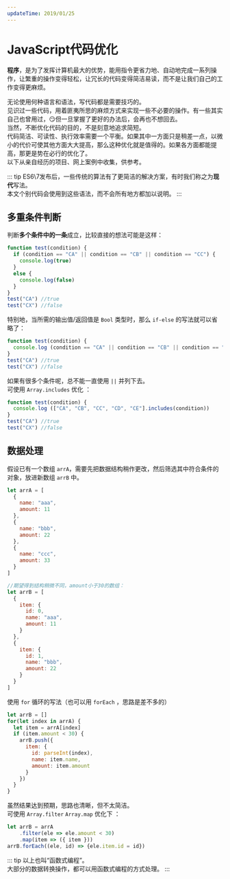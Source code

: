 ```yaml
---
updateTime: 2019/01/25
---
```


# JavaScript代码优化
**程序**，是为了发挥计算机最大的优势，能用指令更省力地、自动地完成一系列操作，让繁重的操作变得轻松，让冗长的代码变得简洁易读，而不是让我们自己的工作变得更麻烦。  
<!-- more -->
无论使用何种语言和语法，写代码都是需要技巧的。  
见识过一些代码，用着匪夷所思的麻烦方式来实现一些不必要的操作。有一些其实自己也曾用过，😏但一旦掌握了更好的办法后，会再也不想回去。  
当然，不断优化代码的目的，不是刻意地追求简短。  
代码简洁、可读性、执行效率需要一个平衡。如果其中一方面只是稍差一点，以微小的代价可使其他方面大大提高，那么这种优化就是值得的。如果各方面都能提高，那更是势在必行的优化了。  
以下从亲自经历的项目、网上案例中收集，供参考。

::: tip
ES6\7发布后，一些传统的算法有了更简洁的解决方案，有时我们称之为**现代**写法。  
本文个别代码会使用到这些语法，而不会所有地方都加以说明。
:::

## 多重条件判断

判断**多个条件中的一条**成立，比较直接的想法可能是这样：
```javascript
function test(condition) {
  if (condition == "CA" || condition == "CB" || condition == "CC") {
    console.log(true)
  }
  else {
    console.log(false)
  }
}
test("CA") //true
test("CX") //false
```

特别地，当所需的输出值/返回值是 `Bool` 类型时，那么 `if-else` 的写法就可以省略了：
```javascript
function test(condition) {
  console.log (condition == "CA" || condition == "CB" || condition == "CC");
}
test("CA") //true
test("CX") //false
```

如果有很多个条件呢，总不能一直使用 `||` 并列下去。  
可使用 `Array.includes` 优化 <Badge text="ES2016" type="tip"/>：
```javascript
function test(condition) {
  console.log (["CA", "CB", "CC", "CD", "CE"].includes(condition))
}
test("CA") //true
test("CX") //false
```

## 数据处理

假设已有一个数组 `arrA`，需要先把数据结构稍作更改，然后筛选其中符合条件的对象，放进新数组 `arrB` 中。  
```javascript
let arrA = [
  {
    name: "aaa",
    amount: 11
  },
  {
    name: "bbb",
    amount: 22
  },
  {
    name: "ccc",
    amount: 33
  }
]

//期望得到结构稍微不同，amount小于30的数组：
let arrB = [
  {
    item: {
      id: 0,
      name: "aaa",
      amount: 11
    }
  },
  {
    item: {
      id: 1,
      name: "bbb",
      amount: 22
    }
  }
]
```

使用 `for` 循环的写法（也可以用 `forEach` ，思路是差不多的）
```javascript
let arrB = []
for(let index in arrA) {
  let item = arrA[index]
  if (item.amount < 30) {
    arrB.push({
      item: {
        id: parseInt(index),
        name: item.name,
        amount: item.amount
      }
    })
  }
}
```

虽然结果达到预期，思路也清晰，但不太简洁。  
可使用 `Array.filter` `Array.map` 优化下 <Badge text="ES2016" type="tip"/>：
```javascript
let arrB = arrA
    .filter(ele => ele.amount < 30)
    .map(item => ({ item }))
arrB.forEach((ele, id) => {ele.item.id = id})
```

::: tip
以上也叫“函数式编程”。  
大部分的数据转换操作，都可以用函数式编程的方式处理。
:::